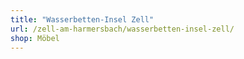 ```yaml
---
title: "Wasserbetten-Insel Zell"
url: /zell-am-harmersbach/wasserbetten-insel-zell/
shop: Möbel
---
```

